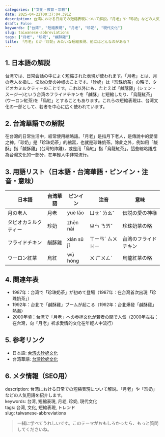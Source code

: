 ```yaml
---
categories: ["文化・教育・宗教"]
date: 2025-04-22T00:37:04.391Z
description: 台湾における日常での短縮表現について解説。「月老」や「珍奶」などの人気用語を紹介します。
draft: False
keywords: ["台湾", "短縮表現", "月老", "珍奶", "現代文化"]
slug: taiwanese-abbreviations
tags: ["月老", "珍奶", "鹹酥雞"]
title: 「月老」とか「珍奶」みたいな短縮表現、他にはどんなのがある？
---
```




## 1. 日本語の解説  
台湾では、日常会話の中によく短縮された表現が使われます。「月老」とは、月の老人を指し、伝説の愛の神様のことです。「珍奶」は「珍珠奶茶」の略で、タピオカミルクティーのことです。これ以外にも、たとえば「鹹酥雞」(シェン・スージー)という台湾のフライドチキンを「鹹酥」と短縮したり、「烏龍紅茶」(ウーロン紅茶)を「烏紅」とすることもあります。これらの短縮表現は、台湾文化の一部として、若者を中心に広く使われています。

## 2. 台湾華語での解説  
在台灣的日常生活中，經常使用縮略語。「月老」是指月下老人，是傳說中的愛情之神。「珍奶」是「珍珠奶茶」的縮寫，也就是珍珠奶茶。除此之外，例如用「鹹酥」指「鹹酥雞」(台灣的炸雞)，或是用「烏紅」指「烏龍紅茶」。這些縮略語成為台灣文化的一部分，在年輕人中非常流行。

## 3. 用語リスト（日本語・台湾華語・ピンイン・注音・意味）  
| 日本語       | 台湾華語     | ピンイン        | 注音       | 意味                   |
|--------------|--------------|-----------------|------------|------------------------|
| 月の老人     | 月老         | yuè lǎo         | ㄩㄝˋ ㄌㄠˇ   | 伝説の愛の神様         |
| タピオカミルクティー | 珍奶         | zhēn nǎi       | ㄓㄣ ㄋㄞˇ   | 珍珠奶茶の略           |
| フライドチキン | 鹹酥雞       | xián sū jī      | ㄒㄧㄢˊ ㄙㄨ ㄐㄧ  | 台湾のフライドチキン   |
| ウーロン紅茶   | 烏紅         | wū hóng         | ㄨ ㄏㄨㄥˊ    | 烏龍紅茶の略           |

## 4. 関連年表  
- 1987年：台湾で「珍珠奶茶」が初めて登場（1987年：在台灣首次出現「珍珠奶茶」）
- 1992年：台北で「鹹酥雞」ブームが起こる（1992年：台北爆發「鹹酥雞」熱潮）
- 2000年頃：台湾で「月老」への参拝文化が若者の間で人気（2000年左右：在台灣，向「月老」祈求愛情的文化在年輕人中流行）

## 5. 参考リンク  
- 日本語: [台湾の珍奶文化](https://example.com/japanese-link)
- 台湾華語: [台灣珍奶文化](https://example.com/chinese-link)

## 6. メタ情報（SEO用）  
description: 台湾における日常での短縮表現について解説。「月老」や「珍奶」などの人気用語を紹介します。  
keywords: 台湾, 短縮表現, 月老, 珍奶, 現代文化  
tags: 台湾, 文化, 短縮表現, トレンド  
slug: taiwanese-abbreviations

> 一緒に学べてうれしいです。このテーマがおもしろかったら、もっと質問してくださいね。
